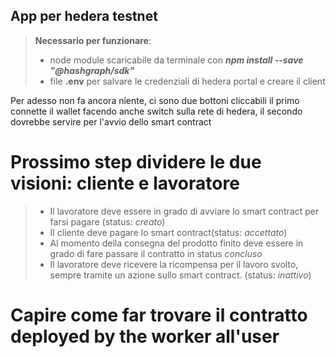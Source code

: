 ## App per hedera testnet

> **Necessario per funzionare**:
> -  node module scaricabile da terminale con ***npm install --save "@hashgraph/sdk"***
> - file **.env** per salvare le credenziali di hedera portal e creare il client




Per adesso non fa ancora niente, ci sono due bottoni cliccabili
il primo connette il wallet facendo anche switch sulla rete di hedera, il secondo dovrebbe servire per l'avvio dello smart contract 


# Prossimo step dividere le due visioni: cliente e lavoratore 
> - Il lavoratore deve essere in grado di avviare lo smart contract per farsi pagare (status: *creato*)
> - Il cliente deve pagare lo smart contract(status: *accettato*)
> - Al momento della consegna del prodotto finito deve essere in grado di fare passare il contratto in status *concluso*
> - Il lavoratore deve ricevere la ricompensa per il lavoro svolto, sempre tramite un azione sullo smart contract. (status: *inattivo*)



# Capire come far trovare il contratto deployed by the worker all'user 

